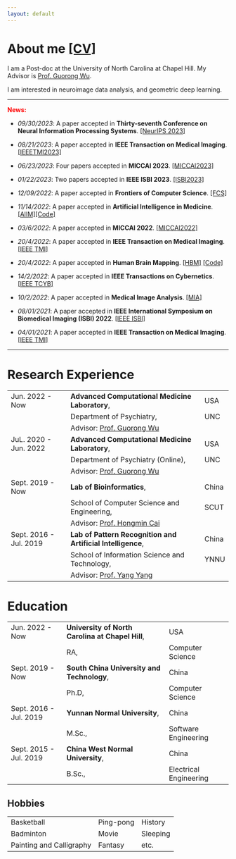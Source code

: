 ```yaml
---
layout: default
---
```


# About me [[CV]](https://www.dropbox.com/home?preview=Curriculum+Vitae.pdf)

I am a Post-doc at the University of North Carolina at Chapel Hill. My Advisor is [Prof. Guorong Wu](https://www.acmlab.org/about-me).

I am interested in neuroimage data analysis, and geometric deep learning.

<hr/>

**<font color=red>News:</font>**

- _09/30/2023_: A paper accepted in **Thirty-seventh Conference on Neural Information Processing Systems**. [[NeurIPS 2023]](https://www.researchgate.net/publication/372074848_Re-Think_and_Re-Design_Graph_Neural_Networks_in_Spaces_of_Continuous_Graph_Diffusion_Functionals)

- _08/21/2023_: A paper accepted in **IEEE Transaction on Medical Imaging**. [[IEEETMI2023]](https://ieeexplore.ieee.org/abstract/document/10233889)


- _06/23/2023_: Four papers accepted in **MICCAI 2023**. [[MICCAI2023]](https://conferences.miccai.org/2023/en/)


- _01/22/2023_: Two papers accepted in **IEEE ISBI 2023**. [[ISBI2023]](http://2023.biomedicalimaging.org/en/)


- _12/09/2022_: A paper accepted in **Frontiers of Computer Science**. [[FCS]](https://www.sciencedirect.com/science/article/pii/S0933365722002056)

- _11/14/2022_: A paper accepted in **Artificial Intelligence in Medicine**. [[AIIM]](https://www.sciencedirect.com/science/article/pii/S0933365722002056)[[Code]](https://github.com/Dandy5721/GeepGA)

- _03/6/2022_: A paper accepted in **MICCAI 2022**. [[MICCAI2022]](https://link.springer.com/chapter/10.1007/978-3-031-16452-1_35)

- _20/4/2022_: A paper accepted in **IEEE Transaction on Medical Imaging**. [[IEEE TMI]](https://ieeexplore.ieee.org/document/9761822)

- _20/4/2022_: A paper accepted in **Human Brain Mapping**. [[HBM]](https://onlinelibrary.wiley.com/doi/10.1002/hbm.25897) [[Code]](https://github.com/Dandy5721/Geo-Net4Net)

- _14/2/2022_: A paper accepted in **IEEE Transactions on Cybernetics**. [[IEEE TCYB]](https://pubmed.ncbi.nlm.nih.gov/35404827/)

- _10/2/2022_: A paper accepted in **Medical Image Analysis**. [[MIA]](https://www.sciencedirect.com/science/article/pii/S1361841522000330)

- _08/01/2021_: A paper accepted in **IEEE International Symposium on Biomedical Imaging (ISBI) 2022**. [[IEEE ISBI]](https://ieeexplore.ieee.org/stamp/stamp.jsp?tp=&arnumber=9761486)

- _04/01/2021_: A paper accepted in **IEEE Transaction on Medical Imaging**. [[IEEE TMI]](https://ieeexplore.ieee.org/stamp/stamp.jsp?arnumber=9684475)

<hr/>

# Research Experience

|         |           |   |
|:-------------|:------------------|:------|
| Jun. 2022 - Now        | **Advanced Computational Medicine Laboratory**, | USA  |
|                                     | Department of Psychiatry,  |  UNC  |
|                                     | Advisor: [Prof. Guorong Wu](https://scholar.google.com/citations?user=XVsMB2kAAAAJ&hl=en) | |
| JuL. 2020 - Jun. 2022         | **Advanced Computational Medicine Laboratory**, | USA  |
|                                     | Department of Psychiatry (Online),  |  UNC  |
|                                     | Advisor: [Prof. Guorong Wu](https://scholar.google.com/citations?user=XVsMB2kAAAAJ&hl=en) | |
| Sept. 2019 - Now         | **Lab of Bioinformatics**, | China  |
|                                     | School of Computer Science and Engineering,  |  SCUT  |
|                                     | Advisor: [Prof. Hongmin Cai](https://scholar.google.com/citations?user=B2BWq_EAAAAJ&hl=en) | |
| Sept. 2016 - Jul. 2019 | **Lab of Pattern Recognition and Artificial Intelligence**, | China  |
|                                     | School of Information Science and Technology, | YNNU  |
|                                     | Advisor: [Prof. Yang Yang](https://scholar.google.com/citations?user=7JLPFHgAAAAJ&hl=zh-CN) | |

# Education

|         |           |   |
|:-------------|:------------------|:------|
| Jun. 2022 - Now         | **University of North Carolina at Chapel Hill**, | USA  |
|                                     | RA,                       | Computer Science  |
| Sept. 2019 - Now         | **South China University and Technology**, | China  |
|                                     | Ph.D,                       | Computer Science  |
| Sept. 2016 - Jul. 2019   | **Yunnan Normal University**, | China  |
|                                     | M.Sc.,                       |  Software Engineering |
| Sept. 2015 - Jul. 2019 | **China West Normal University**, | China  |
|                                     | B.Sc.,                         | Electrical Engineering  |

## Hobbies

|         |           |   |
|:------|:------|:------|
| Basketball | Ping-pong | History |
| Badminton | Movie | Sleeping |
| Painting and Calligraphy | Fantasy | etc. |

